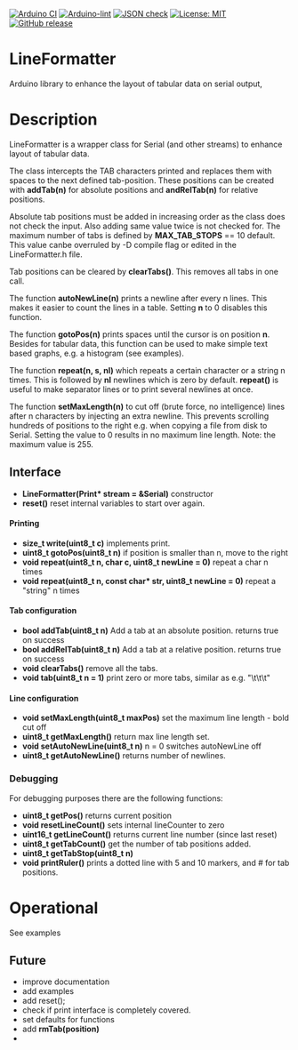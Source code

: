 
[![Arduino CI](https://github.com/RobTillaart/LineFormatter/workflows/Arduino%20CI/badge.svg)](https://github.com/marketplace/actions/arduino_ci)
[![Arduino-lint](https://github.com/RobTillaart/LineFormatter/actions/workflows/arduino-lint.yml/badge.svg)](https://github.com/RobTillaart/LineFormatter/actions/workflows/arduino-lint.yml)
[![JSON check](https://github.com/RobTillaart/LineFormatter/actions/workflows/jsoncheck.yml/badge.svg)](https://github.com/RobTillaart/LineFormatter/actions/workflows/jsoncheck.yml)
[![License: MIT](https://img.shields.io/badge/license-MIT-green.svg)](https://github.com/RobTillaart/LineFormatter/blob/master/LICENSE)
[![GitHub release](https://img.shields.io/github/release/RobTillaart/LineFormatter.svg?maxAge=3600)](https://github.com/RobTillaart/LineFormatter/releases)


# LineFormatter

Arduino library to enhance the layout of tabular data on serial output,


# Description

LineFormatter is a wrapper class for Serial (and other streams) to enhance 
layout of tabular data.

The class intercepts the TAB characters printed and replaces them with spaces to
the next defined tab-position. These positions can be created with **addTab(n)** 
for absolute positions and **andRelTab(n)** for relative positions. 

Absolute tab positions must be added in increasing order as the class does not
check the input. Also adding same value twice is not checked for. The maximum
number of tabs is defined by **MAX_TAB_STOPS** == 10 default. This value canbe
overruled by -D compile flag or edited in the LineFormatter.h file.

Tab positions can be cleared by **clearTabs()**. This removes all tabs in one call.

The function **autoNewLine(n)** prints a newline after every n lines. This makes 
it easier to count the lines in a table. Setting **n** to 0 disables this function.

The function **gotoPos(n)** prints spaces until the cursor is on position **n**. 
Besides for tabular data, this function can be used to make simple text based 
graphs, e.g. a histogram (see examples).

The function **repeat(n, s, nl)** which repeats a certain character or a string n times.
This is followed by **nl** newlines which is zero by default.
**repeat()** is useful to make separator lines or to print several newlines at once.

The function **setMaxLength(n)** to cut off (brute force, no intelligence) lines 
after n characters by injecting an extra newline. This prevents scrolling hundreds
of positions to the right e.g. when copying a file from disk to Serial. 
Setting the value to 0 results in no maximum line length.
Note: the maximum value is 255.


## Interface

- **LineFormatter(Print\* stream = &Serial)** constructor
- **reset()** reset internal variables to start over again.


#### Printing

- **size_t write(uint8_t c)** implements print.
- **uint8_t gotoPos(uint8_t n)** if position is smaller than n, move to the right
- **void repeat(uint8_t n, char c, uint8_t newLine = 0)** repeat a char n times
- **void repeat(uint8_t n, const char\* str, uint8_t newLine = 0)** repeat a "string" n times


#### Tab configuration

- **bool addTab(uint8_t n)** Add a tab at an absolute position. returns true on success
- **bool addRelTab(uint8_t n)** Add a tab at a relative position. returns true on success
- **void clearTabs()** remove all the tabs.
- **void tab(uint8_t n = 1)** print zero or more tabs, similar as e.g. "\t\t\t"


#### Line configuration

- **void setMaxLength(uint8_t maxPos)** set the maximum line length - bold cut off
- **uint8_t getMaxLength()** return max line length set.
- **void setAutoNewLine(uint8_t n)** n = 0 switches autoNewLine off
- **uint8_t getAutoNewLine()** returns number of newlines.


### Debugging

For debugging purposes there are the following functions:

- **uint8_t getPos()** returns current position
- **void resetLineCount()** sets internal lineCounter to zero
- **uint16_t getLineCount()** returns current line number (since last reset)
- **uint8_t getTabCount()** get the number of tab positions added.
- **uint8_t getTabStop(uint8_t n)**
- **void printRuler()** prints a dotted line with 5 and 10 markers, and # for tab positions.


# Operational

See examples


## Future

- improve documentation
- add examples
- add reset();
- check if print interface is completely covered.
- set defaults for functions
- add **rmTab(position)**
- 
